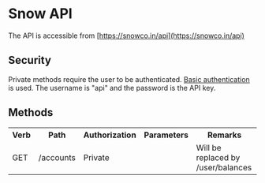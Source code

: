 Snow API
=====

The API is accessible from [https://snowco.in/api](https://snowco.in/api)

Security
---

Private methods require the user to be authenticated. [Basic authentication](http://tools.ietf.org/html/rfc1945#section-10.16) is used.
The username is "api" and the password is the API key.

Methods
---

<table>
    <tr>
        <th>Verb</th>
        <th>Path</th>
        <th>Authorization</th>
        <th>Parameters</th>
        <th>Remarks</th>
    </tr>
    <tr>
        <td>GET</td>
        <td>/accounts</td>
        <td>Private</td>
        <td></td>
        <td>Will be replaced by /user/balances</td>
    </tr>
</table>
